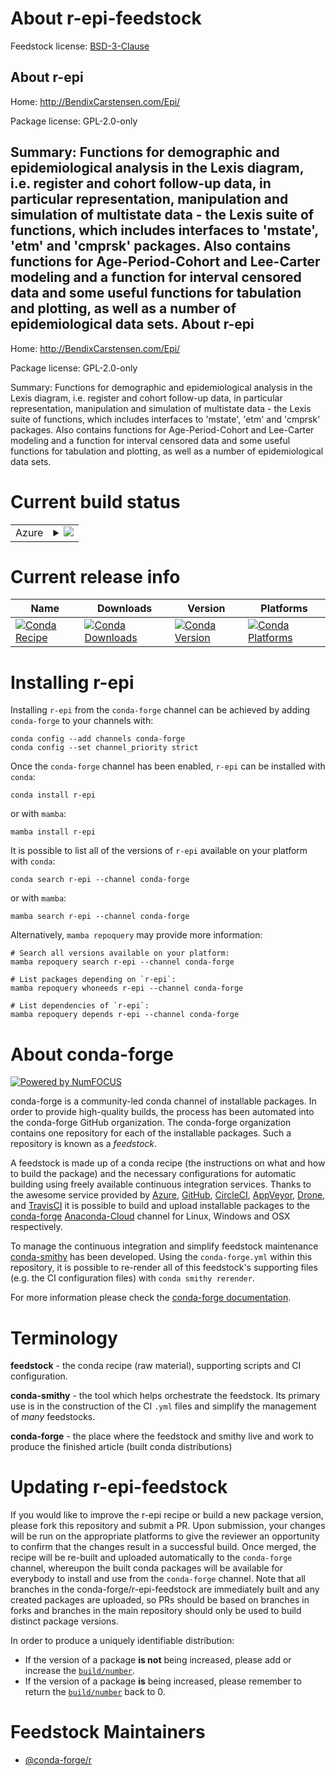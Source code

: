 About r-epi-feedstock
=====================

Feedstock license: [BSD-3-Clause](https://github.com/conda-forge/r-epi-feedstock/blob/main/LICENSE.txt)

About r-epi
-----------

Home: http://BendixCarstensen.com/Epi/

Package license: GPL-2.0-only

Summary: Functions for demographic and epidemiological analysis in the Lexis diagram, i.e. register and cohort follow-up data, in particular representation, manipulation and simulation of multistate  data - the Lexis suite of functions, which includes interfaces to 'mstate', 'etm' and 'cmprsk' packages.  Also contains functions for Age-Period-Cohort and Lee-Carter modeling and a function for interval censored data and some useful functions for tabulation and plotting, as well as a number of epidemiological data sets. 
About r-epi
-----------

Home: http://BendixCarstensen.com/Epi/

Package license: GPL-2.0-only

Summary: Functions for demographic and epidemiological analysis in the Lexis diagram, i.e. register and cohort follow-up data, in particular representation, manipulation and simulation of multistate  data - the Lexis suite of functions, which includes interfaces to 'mstate', 'etm' and 'cmprsk' packages.  Also contains functions for Age-Period-Cohort and Lee-Carter modeling and a function for interval censored data and some useful functions for tabulation and plotting, as well as a number of epidemiological data sets. 

Current build status
====================


<table>
    
  <tr>
    <td>Azure</td>
    <td>
      <details>
        <summary>
          <a href="https://dev.azure.com/conda-forge/feedstock-builds/_build/latest?definitionId=5740&branchName=main">
            <img src="https://dev.azure.com/conda-forge/feedstock-builds/_apis/build/status/r-epi-feedstock?branchName=main">
          </a>
        </summary>
        <table>
          <thead><tr><th>Variant</th><th>Status</th></tr></thead>
          <tbody><tr>
              <td>linux_64_r_base4.1</td>
              <td>
                <a href="https://dev.azure.com/conda-forge/feedstock-builds/_build/latest?definitionId=5740&branchName=main">
                  <img src="https://dev.azure.com/conda-forge/feedstock-builds/_apis/build/status/r-epi-feedstock?branchName=main&jobName=linux&configuration=linux%20linux_64_r_base4.1" alt="variant">
                </a>
              </td>
            </tr><tr>
              <td>linux_64_r_base4.2</td>
              <td>
                <a href="https://dev.azure.com/conda-forge/feedstock-builds/_build/latest?definitionId=5740&branchName=main">
                  <img src="https://dev.azure.com/conda-forge/feedstock-builds/_apis/build/status/r-epi-feedstock?branchName=main&jobName=linux&configuration=linux%20linux_64_r_base4.2" alt="variant">
                </a>
              </td>
            </tr><tr>
              <td>osx_64_r_base4.1</td>
              <td>
                <a href="https://dev.azure.com/conda-forge/feedstock-builds/_build/latest?definitionId=5740&branchName=main">
                  <img src="https://dev.azure.com/conda-forge/feedstock-builds/_apis/build/status/r-epi-feedstock?branchName=main&jobName=osx&configuration=osx%20osx_64_r_base4.1" alt="variant">
                </a>
              </td>
            </tr><tr>
              <td>osx_64_r_base4.2</td>
              <td>
                <a href="https://dev.azure.com/conda-forge/feedstock-builds/_build/latest?definitionId=5740&branchName=main">
                  <img src="https://dev.azure.com/conda-forge/feedstock-builds/_apis/build/status/r-epi-feedstock?branchName=main&jobName=osx&configuration=osx%20osx_64_r_base4.2" alt="variant">
                </a>
              </td>
            </tr><tr>
              <td>win_64</td>
              <td>
                <a href="https://dev.azure.com/conda-forge/feedstock-builds/_build/latest?definitionId=5740&branchName=main">
                  <img src="https://dev.azure.com/conda-forge/feedstock-builds/_apis/build/status/r-epi-feedstock?branchName=main&jobName=win&configuration=win%20win_64_" alt="variant">
                </a>
              </td>
            </tr>
          </tbody>
        </table>
      </details>
    </td>
  </tr>
</table>

Current release info
====================

| Name | Downloads | Version | Platforms |
| --- | --- | --- | --- |
| [![Conda Recipe](https://img.shields.io/badge/recipe-r--epi-green.svg)](https://anaconda.org/conda-forge/r-epi) | [![Conda Downloads](https://img.shields.io/conda/dn/conda-forge/r-epi.svg)](https://anaconda.org/conda-forge/r-epi) | [![Conda Version](https://img.shields.io/conda/vn/conda-forge/r-epi.svg)](https://anaconda.org/conda-forge/r-epi) | [![Conda Platforms](https://img.shields.io/conda/pn/conda-forge/r-epi.svg)](https://anaconda.org/conda-forge/r-epi) |

Installing r-epi
================

Installing `r-epi` from the `conda-forge` channel can be achieved by adding `conda-forge` to your channels with:

```
conda config --add channels conda-forge
conda config --set channel_priority strict
```

Once the `conda-forge` channel has been enabled, `r-epi` can be installed with `conda`:

```
conda install r-epi
```

or with `mamba`:

```
mamba install r-epi
```

It is possible to list all of the versions of `r-epi` available on your platform with `conda`:

```
conda search r-epi --channel conda-forge
```

or with `mamba`:

```
mamba search r-epi --channel conda-forge
```

Alternatively, `mamba repoquery` may provide more information:

```
# Search all versions available on your platform:
mamba repoquery search r-epi --channel conda-forge

# List packages depending on `r-epi`:
mamba repoquery whoneeds r-epi --channel conda-forge

# List dependencies of `r-epi`:
mamba repoquery depends r-epi --channel conda-forge
```


About conda-forge
=================

[![Powered by
NumFOCUS](https://img.shields.io/badge/powered%20by-NumFOCUS-orange.svg?style=flat&colorA=E1523D&colorB=007D8A)](https://numfocus.org)

conda-forge is a community-led conda channel of installable packages.
In order to provide high-quality builds, the process has been automated into the
conda-forge GitHub organization. The conda-forge organization contains one repository
for each of the installable packages. Such a repository is known as a *feedstock*.

A feedstock is made up of a conda recipe (the instructions on what and how to build
the package) and the necessary configurations for automatic building using freely
available continuous integration services. Thanks to the awesome service provided by
[Azure](https://azure.microsoft.com/en-us/services/devops/), [GitHub](https://github.com/),
[CircleCI](https://circleci.com/), [AppVeyor](https://www.appveyor.com/),
[Drone](https://cloud.drone.io/welcome), and [TravisCI](https://travis-ci.com/)
it is possible to build and upload installable packages to the
[conda-forge](https://anaconda.org/conda-forge) [Anaconda-Cloud](https://anaconda.org/)
channel for Linux, Windows and OSX respectively.

To manage the continuous integration and simplify feedstock maintenance
[conda-smithy](https://github.com/conda-forge/conda-smithy) has been developed.
Using the ``conda-forge.yml`` within this repository, it is possible to re-render all of
this feedstock's supporting files (e.g. the CI configuration files) with ``conda smithy rerender``.

For more information please check the [conda-forge documentation](https://conda-forge.org/docs/).

Terminology
===========

**feedstock** - the conda recipe (raw material), supporting scripts and CI configuration.

**conda-smithy** - the tool which helps orchestrate the feedstock.
                   Its primary use is in the construction of the CI ``.yml`` files
                   and simplify the management of *many* feedstocks.

**conda-forge** - the place where the feedstock and smithy live and work to
                  produce the finished article (built conda distributions)


Updating r-epi-feedstock
========================

If you would like to improve the r-epi recipe or build a new
package version, please fork this repository and submit a PR. Upon submission,
your changes will be run on the appropriate platforms to give the reviewer an
opportunity to confirm that the changes result in a successful build. Once
merged, the recipe will be re-built and uploaded automatically to the
`conda-forge` channel, whereupon the built conda packages will be available for
everybody to install and use from the `conda-forge` channel.
Note that all branches in the conda-forge/r-epi-feedstock are
immediately built and any created packages are uploaded, so PRs should be based
on branches in forks and branches in the main repository should only be used to
build distinct package versions.

In order to produce a uniquely identifiable distribution:
 * If the version of a package **is not** being increased, please add or increase
   the [``build/number``](https://docs.conda.io/projects/conda-build/en/latest/resources/define-metadata.html#build-number-and-string).
 * If the version of a package **is** being increased, please remember to return
   the [``build/number``](https://docs.conda.io/projects/conda-build/en/latest/resources/define-metadata.html#build-number-and-string)
   back to 0.

Feedstock Maintainers
=====================

* [@conda-forge/r](https://github.com/conda-forge/r/)

